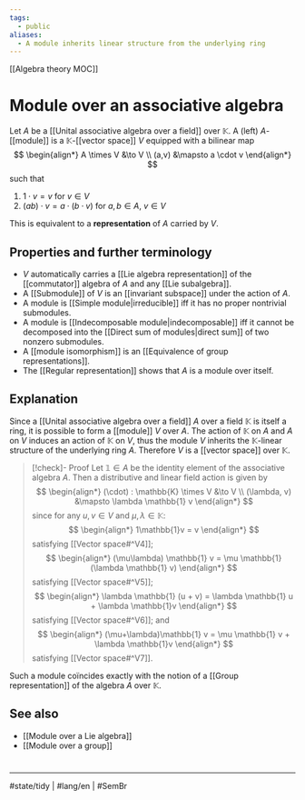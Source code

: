 ```yaml
---
tags:
  - public
aliases:
  - A module inherits linear structure from the underlying ring
---
```

[[Algebra theory MOC]]
# Module over an associative algebra

Let $A$ be a [[Unital associative algebra over a field]] over $\mathbb{K}$.
A (left) $A$-[[module]] is a $\mathbb{K}$-[[vector space]] $V$ equipped with a bilinear map
$$
\begin{align*}
A \times V &\to V \\
(a,v) &\mapsto a \cdot v
\end{align*}
$$
such that

1. $1 \cdot v = v$ for $v \in V$
2. $(ab)\cdot v = a \cdot(b \cdot v)$ for $a,b \in A$, $v \in V$

This is equivalent to a **representation** of $A$ carried by $V$.

## Properties and further terminology

- $V$ automatically carries a [[Lie algebra representation]] of the [[commutator]] algebra of $A$ and any [[Lie subalgebra]].
- A [[Submodule]] of $V$ is an [[invariant subspace]] under the action of $A$.
- A module is [[Simple module|irreducible]] iff it has no proper nontrivial submodules.
- A module is [[Indecomposable module|indecomposable]] iff it cannot be decomposed into the [[Direct sum of modules|direct sum]] of two nonzero submodules.
- A [[module isomorphism]] is an [[Equivalence of group representations]].
- The [[Regular representation]] shows that $A$ is a module over itself.

## Explanation

Since a [[Unital associative algebra over a field]] $A$ over a field $\mathbb{K}$ is itself a ring,
it is possible to form a [[module]] $V$ over $A$.
The action of $\mathbb{K}$ on $A$ and $A$ on $V$ induces an action of $\mathbb{K}$ on $V$,
thus the module $V$ inherits the $\mathbb{K}$-linear structure of the underlying ring $A$.
Therefore $V$ is a [[vector space]] over $\mathbb{K}$. 

> [!check]- Proof
> Let $\mathbb{1} \in A$ be the identity element of the associative algebra $A$.
> Then a distributive and linear field action is given by
> $$
> \begin{align*}
> (\cdot) : \mathbb{K} \times V &\to V \\
> (\lambda, v) &\mapsto \lambda \mathbb{1} v
> \end{align*}
> $$
> since for any $u,v \in V$ and $\mu,\lambda \in \mathbb{K}$:
> $$
> \begin{align*}
> 1\mathbb{1}v  = v
> \end{align*}
> $$
> satisfying [[Vector space#^V4]]; 
> $$
> \begin{align*}
> (\mu\lambda) \mathbb{1} v = \mu \mathbb{1} (\lambda \mathbb{1} v)
> \end{align*}
> $$
> satisfying [[Vector space#^V5]]; 
> $$
> \begin{align*}
> \lambda \mathbb{1} (u + v) = \lambda \mathbb{1} u + \lambda \mathbb{1}v
> \end{align*}
> $$
> satisfying [[Vector space#^V6]]; and
> $$
> \begin{align*}
> (\mu+\lambda)\mathbb{1} v = \mu \mathbb{1} v + \lambda \mathbb{1}v
> \end{align*}
> $$
> satisfying [[Vector space#^V7]].
> <span class="QED"/>

Such a module coïncides exactly with the notion of a [[Group representation]] of the algebra $A$ over $\mathbb{K}$.

## See also

- [[Module over a Lie algebra]]
- [[Module over a group]]

#
---
#state/tidy | #lang/en | #SemBr
